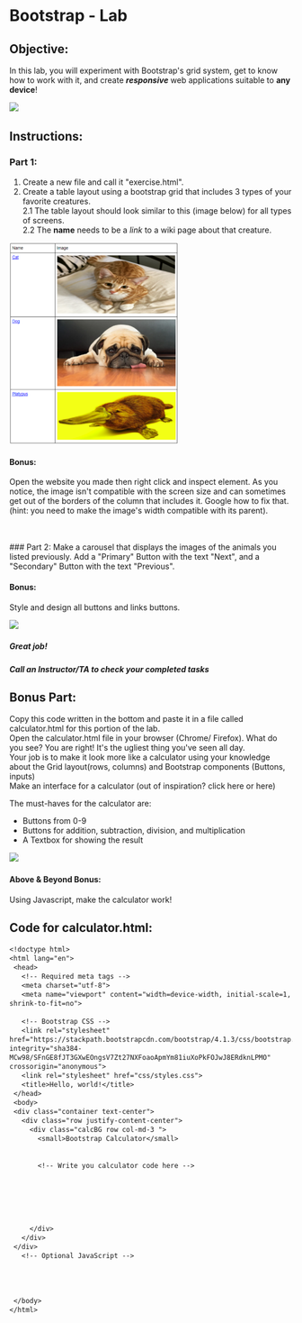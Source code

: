 # Bootstrap - Lab

## Objective: 
In this lab, you will experiment with Bootstrap's grid system, get to know how to work with it, and create ***responsive*** web applications suitable to **any device**!





<img src="https://cdn.worldvectorlogo.com/logos/bootstrap-5-1.svg" width="150">





## Instructions:
### Part 1:
1. Create a new file and call it "exercise.html".
2. Create a table layout using a bootstrap grid that includes 3 types of your favorite creatures.  
2.1 The table layout should look similar to this (image below) for all types of screens.  
2.2 The **name** needs to be a _link_ to a wiki page about that creature.

<img src="https://github.com/meet-projects/Y1YL-Labs/blob/master/Session%206%2C%20Bootstrap/BootstrapGrid.png" width="300">

#### Bonus:  
Open the website you made then right click and inspect element. As you notice, the image isn't compatible with the screen size and can sometimes get out of the borders of the column that includes it. Google how to fix that. (hint: you need to make the image's width compatible with its parent).

  
  <br>
  <br>
### Part 2:
Make a carousel that displays the images of the animals you listed previously.
Add a "Primary" Button with the text "Next", and a "Secondary" Button with the text "Previous".

#### Bonus:
Style and design all buttons and links buttons.


<img src="https://webdevpuneet.com/wp-content/uploads/2019/09/Screenshot_84.png" width="500">  
  
##### Great job!
##### Call an Instructor/TA to check your completed tasks
 
 


## Bonus Part:  

Copy this code written in the bottom and paste it in a file called calculator.html for this portion of the lab.  
Open the calculator.html file in your browser (Chrome/ Firefox). What do you see?
You are right! It's the ugliest thing you've seen all day.  
Your job is to make it look more like a calculator using your knowledge about the Grid layout(rows, columns) and Bootstrap components (Buttons, inputs)  
Make an interface for a calculator (out of inspiration? click here or here)  

The must-haves for the calculator are:
- Buttons from 0-9
- Buttons for addition, subtraction, division, and multiplication
- A Textbox for showing the result
<img src="https://media.istockphoto.com/vectors/calculator-vector-id531633071?k=20&m=531633071&s=612x612&w=0&h=mEZntyKX_pFEupTpZLV9-asMCkGJk-uA8L0PUEpG-BQ=" width="150">


#### Above & Beyond Bonus:
Using Javascript, make the calculator work!

## Code for calculator.html:
```
<!doctype html>
<html lang="en">
 <head>
   <!-- Required meta tags -->
   <meta charset="utf-8">
   <meta name="viewport" content="width=device-width, initial-scale=1, shrink-to-fit=no">

   <!-- Bootstrap CSS -->
   <link rel="stylesheet" href="https://stackpath.bootstrapcdn.com/bootstrap/4.1.3/css/bootstrap.min.css" integrity="sha384-MCw98/SFnGE8fJT3GXwEOngsV7Zt27NXFoaoApmYm81iuXoPkFOJwJ8ERdknLPMO" crossorigin="anonymous">
   <link rel="stylesheet" href="css/styles.css">
   <title>Hello, world!</title>
 </head>
 <body>
 <div class="container text-center">
   <div class="row justify-content-center">
     <div class="calcBG row col-md-3 ">
       <small>Bootstrap Calculator</small>


       <!-- Write you calculator code here -->






     </div>
   </div>
 </div>
   <!-- Optional JavaScript -->




 </body>
</html>
```


